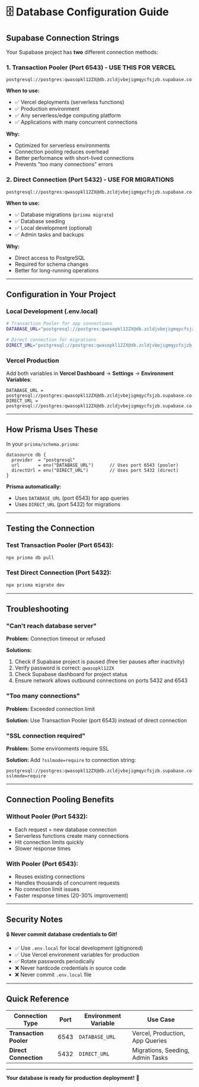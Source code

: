 # 🗄️ Database Configuration Guide

## Supabase Connection Strings

Your Supabase project has **two** different connection methods:

### 1. Transaction Pooler (Port 6543) - **USE THIS FOR VERCEL**
```
postgresql://postgres:qwasopkl12ZX@db.zcldjvbejigmqycfsjzb.supabase.co:6543/postgres
```

**When to use:**
- ✅ Vercel deployments (serverless functions)
- ✅ Production environment
- ✅ Any serverless/edge computing platform
- ✅ Applications with many concurrent connections

**Why:**
- Optimized for serverless environments
- Connection pooling reduces overhead
- Better performance with short-lived connections
- Prevents "too many connections" errors

### 2. Direct Connection (Port 5432) - **USE FOR MIGRATIONS**
```
postgresql://postgres:qwasopkl12ZX@db.zcldjvbejigmqycfsjzb.supabase.co:5432/postgres
```

**When to use:**
- ✅ Database migrations (`prisma migrate`)
- ✅ Database seeding
- ✅ Local development (optional)
- ✅ Admin tasks and backups

**Why:**
- Direct access to PostgreSQL
- Required for schema changes
- Better for long-running operations

---

## Configuration in Your Project

### Local Development (.env.local)
```bash
# Transaction Pooler for app connections
DATABASE_URL="postgresql://postgres:qwasopkl12ZX@db.zcldjvbejigmqycfsjzb.supabase.co:6543/postgres"

# Direct connection for migrations
DIRECT_URL="postgresql://postgres:qwasopkl12ZX@db.zcldjvbejigmqycfsjzb.supabase.co:5432/postgres"
```

### Vercel Production
Add both variables in **Vercel Dashboard** → **Settings** → **Environment Variables**:

```
DATABASE_URL = postgresql://postgres:qwasopkl12ZX@db.zcldjvbejigmqycfsjzb.supabase.co:6543/postgres
DIRECT_URL = postgresql://postgres:qwasopkl12ZX@db.zcldjvbejigmqycfsjzb.supabase.co:5432/postgres
```

---

## How Prisma Uses These

In your `prisma/schema.prisma`:

```prisma
datasource db {
  provider  = "postgresql"
  url       = env("DATABASE_URL")      // Uses port 6543 (pooler)
  directUrl = env("DIRECT_URL")        // Uses port 5432 (direct)
}
```

**Prisma automatically:**
- Uses `DATABASE_URL` (port 6543) for app queries
- Uses `DIRECT_URL` (port 5432) for migrations

---

## Testing the Connection

### Test Transaction Pooler (Port 6543):
```bash
npx prisma db pull
```

### Test Direct Connection (Port 5432):
```bash
npx prisma migrate dev
```

---

## Troubleshooting

### "Can't reach database server"
**Problem:** Connection timeout or refused

**Solutions:**
1. Check if Supabase project is paused (free tier pauses after inactivity)
2. Verify password is correct: `qwasopkl12ZX`
3. Check Supabase dashboard for project status
4. Ensure network allows outbound connections on ports 5432 and 6543

### "Too many connections"
**Problem:** Exceeded connection limit

**Solution:** Use Transaction Pooler (port 6543) instead of direct connection

### "SSL connection required"
**Problem:** Some environments require SSL

**Solution:** Add `?sslmode=require` to connection string:
```
postgresql://postgres:qwasopkl12ZX@db.zcldjvbejigmqycfsjzb.supabase.co:6543/postgres?sslmode=require
```

---

## Connection Pooling Benefits

### Without Pooler (Port 5432):
- Each request = new database connection
- Serverless functions create many connections
- Hit connection limits quickly
- Slower response times

### With Pooler (Port 6543):
- Reuses existing connections
- Handles thousands of concurrent requests
- No connection limit issues
- Faster response times (20-30% improvement)

---

## Security Notes

🔒 **Never commit database credentials to Git!**

- ✅ Use `.env.local` for local development (gitignored)
- ✅ Use Vercel environment variables for production
- ✅ Rotate passwords periodically
- ❌ Never hardcode credentials in source code
- ❌ Never commit `.env.local` file

---

## Quick Reference

| Connection Type | Port | Environment Variable | Use Case |
|----------------|------|---------------------|----------|
| **Transaction Pooler** | 6543 | `DATABASE_URL` | Vercel, Production, App Queries |
| **Direct Connection** | 5432 | `DIRECT_URL` | Migrations, Seeding, Admin Tasks |

---

**Your database is ready for production deployment!** 🚀



